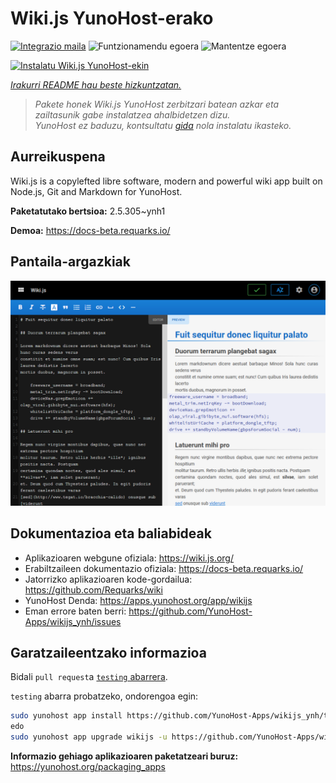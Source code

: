 <!--
Ohart ongi: README hau automatikoki sortu da <https://github.com/YunoHost/apps/tree/master/tools/readme_generator>ri esker
EZ editatu eskuz.
-->

# Wiki.js YunoHost-erako

[![Integrazio maila](https://dash.yunohost.org/integration/wikijs.svg)](https://ci-apps.yunohost.org/ci/apps/wikijs/) ![Funtzionamendu egoera](https://ci-apps.yunohost.org/ci/badges/wikijs.status.svg) ![Mantentze egoera](https://ci-apps.yunohost.org/ci/badges/wikijs.maintain.svg)

[![Instalatu Wiki.js YunoHost-ekin](https://install-app.yunohost.org/install-with-yunohost.svg)](https://install-app.yunohost.org/?app=wikijs)

*[Irakurri README hau beste hizkuntzatan.](./ALL_README.md)*

> *Pakete honek Wiki.js YunoHost zerbitzari batean azkar eta zailtasunik gabe instalatzea ahalbidetzen dizu.*  
> *YunoHost ez baduzu, kontsultatu [gida](https://yunohost.org/install) nola instalatu ikasteko.*

## Aurreikuspena

Wiki.js is a copylefted libre software, modern and powerful wiki app built on Node.js, Git and Markdown for YunoHost.


**Paketatutako bertsioa:** 2.5.305~ynh1

**Demoa:** <https://docs-beta.requarks.io/>

## Pantaila-argazkiak

![Wiki.js(r)en pantaila-argazkia](./doc/screenshots/screenshot1.png)

## Dokumentazioa eta baliabideak

- Aplikazioaren webgune ofiziala: <https://wiki.js.org/>
- Erabiltzaileen dokumentazio ofiziala: <https://docs-beta.requarks.io/>
- Jatorrizko aplikazioaren kode-gordailua: <https://github.com/Requarks/wiki>
- YunoHost Denda: <https://apps.yunohost.org/app/wikijs>
- Eman errore baten berri: <https://github.com/YunoHost-Apps/wikijs_ynh/issues>

## Garatzaileentzako informazioa

Bidali `pull request`a [`testing` abarrera](https://github.com/YunoHost-Apps/wikijs_ynh/tree/testing).

`testing` abarra probatzeko, ondorengoa egin:

```bash
sudo yunohost app install https://github.com/YunoHost-Apps/wikijs_ynh/tree/testing --debug
edo
sudo yunohost app upgrade wikijs -u https://github.com/YunoHost-Apps/wikijs_ynh/tree/testing --debug
```

**Informazio gehiago aplikazioaren paketatzeari buruz:** <https://yunohost.org/packaging_apps>
